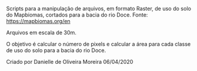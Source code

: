 
Scripts para a manipulação de arquivos, em formato Raster, de uso do solo do Mapbiomas, cortados para a bacia do rio Doce.
Fonte: https://mapbiomas.org/en

Arquivos em escala de 30m.

O objetivo é calcular o número de pixels e calcular a área para cada classe de uso do solo para a bacia do rio Doce.

Criado por Danielle de Oliveira Moreira
06/04/2020

